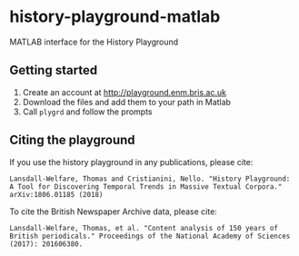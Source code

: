 # history-playground-matlab
MATLAB interface for the History Playground

Getting started
---------------
1. Create an account at http://playground.enm.bris.ac.uk
2. Download the files and add them to your path in Matlab
3. Call `plygrd` and follow the prompts


Citing the playground
---------------------
If you use the history playground in any publications, please cite:
```
Lansdall-Welfare, Thomas and Cristianini, Nello. "History Playground:  A Tool for Discovering Temporal Trends in Massive Textual Corpora." arXiv:1806.01185 (2018)
```

To cite the British Newspaper Archive data, please cite:
```
Lansdall-Welfare, Thomas, et al. "Content analysis of 150 years of British periodicals." Proceedings of the National Academy of Sciences (2017): 201606380.
```
